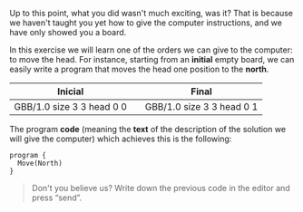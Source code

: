 Up to this point, what you did wasn't much exciting, was it? That is because we haven't taught you yet how to give the computer instructions, and we have only showed you a board.
 
In this exercise we will learn one of the orders we can give to the computer: to move the head.
For instance, starting from an **initial** empty board, we can easily write a program that moves the head one position to the **north**.

<table class= "table" style="width:100%">
  <thead>
  <tr>
    <th style="text-align: center">Inicial</th>
    <th style="text-align: center"></th> 
    <th style="text-align: center">Final</th>
  </tr>
  </thead>
  <tbody>
  <tr>
    <td style="text-align: center">  
      <gs-board>
        GBB/1.0
        size 3 3
        head 0 0
      </gs-board>
    </td>
    <td style="text-align: center"><i class="fa fa-arrow-right"></i></td> 
    <td style="text-align: center">
      <gs-board>
        GBB/1.0
        size 3 3
        head 0 1
      </gs-board>
    </td>
  </tr>
  <tbody>
</table>
 
The program **code** (meaning the **text** of the description of the solution we will give the computer) which achieves this is the following:

```gobstones
program {
  Move(North)
}
```
 
> Don't you believe us? Write down the previous code in the editor and press “send”.